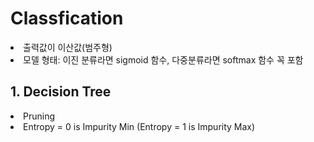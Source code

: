 <h1>Classfication</h1>
<li>출력값이 이산값(범주형)</li>
<li>모델 형태: 이진 분류라면 sigmoid 함수, 다중분류라면 softmax 함수 꼭 포함</li>
<h2>1. Decision Tree</h2>
<li>Pruning</li>
<li>Entropy = 0 is Impurity Min (Entropy = 1 is Impurity Max)</li>
